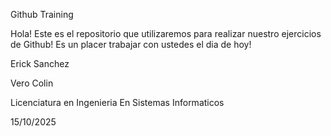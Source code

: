 Github Training

Hola! Este es el repositorio que utilizaremos para realizar nuestro ejercicios de Github! Es un placer trabajar con ustedes el dia de hoy!

Erick Sanchez



Vero Colin

Licenciatura en Ingenieria En Sistemas Informaticos 

15/10/2025


